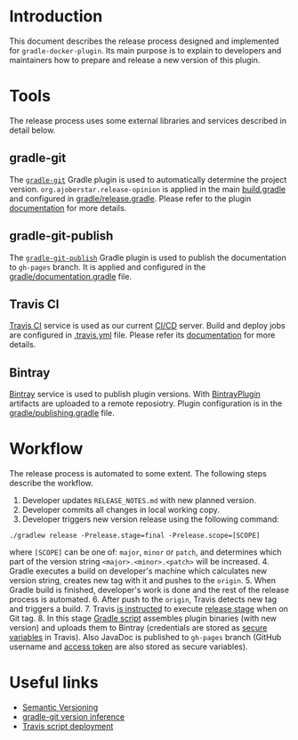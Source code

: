 # Introduction
This document describes the release process designed and implemented for `gradle-docker-plugin`. Its main purpose is to explain to developers and maintainers how to prepare and release a new version of this plugin.

# Tools
The release process uses some external libraries and services described in detail below. 

## gradle-git
The [`gradle-git`](https://github.com/ajoberstar/gradle-git) Gradle plugin is used to automatically determine the project version. `org.ajoberstar.release-opinion` is applied in the main [build.gradle](build.gradle#L15) and configured in [gradle/release.gradle](gradle/release.gradle#L16). Please refer to the plugin [documentation](https://github.com/ajoberstar/gradle-git/wiki/Release%20Plugins#how-do-i-use-the-opinion-plugin) for more details.

## gradle-git-publish
The [`gradle-git-publish`](https://github.com/ajoberstar/gradle-git-publish) Gradle plugin is used to publish the documentation to `gh-pages` branch. It is applied and configured in the [gradle/documentation.gradle](gradle/documentation.gradle) file.

## Travis CI
[Travis CI](https://travis-ci.com) service is used as our current [CI/CD](https://en.wikipedia.org/wiki/CI/CD) server. Build and deploy jobs are configured in [.travis.yml](.travis.yml) file. Please refer its [documentation](https://docs.travis-ci.com/) for more details.

## Bintray
[Bintray](https://bintray.com) service is used to publish plugin versions. With [BintrayPlugin](https://github.com/bintray/gradle-bintray-plugin) artifacts are uploaded to a remote reposiotry. Plugin configuration is in the [gradle/publishing.gradle](gradle/publishing.gradle) file.

# Workflow
The release process is automated to some extent. The following steps describe the workflow.
1. Developer updates `RELEASE_NOTES.md` with new planned version.
2. Developer commits all changes in local working copy.
3. Developer triggers new version release using the following command:  
```
./gradlew release -Prelease.stage=final -Prelease.scope=[SCOPE]
```
where `[SCOPE]` can be one of: `major`, `minor` or `patch`, and determines which part of the version string `<major>.<minor>.<patch>` will be increased.
4. Gradle executes a build on developer's machine which calculates new version string, creates new tag with it and pushes to the `origin`.
5. When Gradle build is finished, developer's work is done and the rest of the release process is automated.
6. After push to the `origin`, Travis detects new tag and triggers a build.
7. Travis [is instructed](.travis.yml#L23) to execute [release stage](https://docs.travis-ci.com/user/build-stages/) when on Git tag.
8. In this stage [Gradle script](.travis.yml#L21) assembles plugin binaries (with new version) and uploads them to Bintray (credentials are stored as [secure variables](https://docs.travis-ci.com/user/environment-variables/#Defining-Variables-in-Repository-Settings) in Travis). Also JavaDoc is published to `gh-pages` branch (GitHub username and [access token](https://help.github.com/articles/creating-a-personal-access-token-for-the-command-line/) are also stored as secure variables).

# Useful links
* [Semantic Versioning](http://semver.org/)
* [gradle-git version inference](https://github.com/ajoberstar/gradle-git/wiki/Release%20Plugins#version-inference)
* [Travis script deployment](https://docs.travis-ci.com/user/deployment/script/)
